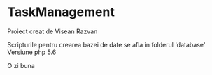 # TaskManagement
Proiect creat de Visean Razvan

Scripturile pentru crearea bazei de date se afla in folderul 'database'
Versiune php 5.6

O zi buna
